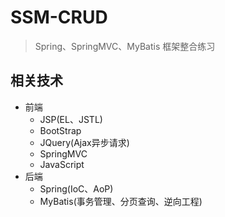 # SSM-CRUD
> Spring、SpringMVC、MyBatis 框架整合练习

## 相关技术
- 前端
    - JSP(EL、JSTL)
    - BootStrap
    - JQuery(Ajax异步请求)
    - SpringMVC
    - JavaScript
- 后端
    - Spring(IoC、AoP)
    - MyBatis(事务管理、分页查询、逆向工程)
## 
